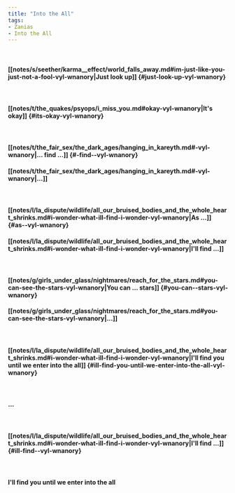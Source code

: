 ```yaml
---
title: "Into the All"
tags:
- Zanias
- Into the All
---
```

&nbsp;
#### [[notes/s/seether/karma__effect/world_falls_away.md#im-just-like-you-just-not-a-fool-vyl-wnanory|Just look up]] {#just-look-up-vyl-wnanory}
&nbsp;
#### [[notes/t/the_quakes/psyops/i_miss_you.md#okay-vyl-wnanory|It's okay]] {#its-okay-vyl-wnanory}
&nbsp;
#### [[notes/t/the_fair_sex/the_dark_ages/hanging_in_kareyth.md#-vyl-wnanory|... find ...]] {#-find--vyl-wnanory}
#### [[notes/t/the_fair_sex/the_dark_ages/hanging_in_kareyth.md#-vyl-wnanory|...]]
&nbsp;
#### [[notes/l/la_dispute/wildlife/all_our_bruised_bodies_and_the_whole_heart_shrinks.md#i-wonder-what-ill-find-i-wonder-vyl-wnanory|As ...]] {#as--vyl-wnanory}
#### [[notes/l/la_dispute/wildlife/all_our_bruised_bodies_and_the_whole_heart_shrinks.md#i-wonder-what-ill-find-i-wonder-vyl-wnanory|I'll find ...]]
&nbsp;
#### [[notes/g/girls_under_glass/nightmares/reach_for_the_stars.md#you-can-see-the-stars-vyl-wnanory|You can ... stars]] {#you-can--stars-vyl-wnanory}
#### [[notes/g/girls_under_glass/nightmares/reach_for_the_stars.md#you-can-see-the-stars-vyl-wnanory|...]]
&nbsp;
#### [[notes/l/la_dispute/wildlife/all_our_bruised_bodies_and_the_whole_heart_shrinks.md#i-wonder-what-ill-find-i-wonder-vyl-wnanory|I'll find you until we enter into the all]] {#ill-find-you-until-we-enter-into-the-all-vyl-wnanory}
&nbsp;
#### ...
&nbsp;
#### [[notes/l/la_dispute/wildlife/all_our_bruised_bodies_and_the_whole_heart_shrinks.md#i-wonder-what-ill-find-i-wonder-vyl-wnanory|I'll find ...]] {#ill-find--vyl-wnanory}
&nbsp;
#### I'll find you until we enter into the all
